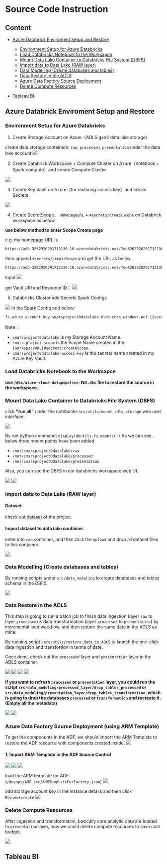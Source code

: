 # Source Code Instruction

## Content 

- [Azure Databrick Enviroment Setup and Restore]()
    - [Environment Setup for Azure Databricks]()
    - [Load Databricks Notebook  to the Worksapce]()
    - [Mount Data Lake Container to Databricks File System (DBFS)]()
    - [Import data to Data Lake (RAW layer)]()
    - [Data Modelling (Create databases and tables)]()
    - [Data Restore in the ADLS]()
    - [Azure Data Factory Source Deployment]()
    - [Delete Compute Resources]()

- [Tableau BI]()

## Azure Databrick Enviroment Setup and Restore

### Environment Setup for Azure Databricks

1. Create Storage Account on Azure（ADLS gen2 data lake storage）

create data storage containers: `raw`, `processed`, `presentation` under the data lake account
![](./README/WechatIMG25.jpg)

2. Create Databrick Workspace + Compute Cluster on Azure（notebook + Spark compute）and create Compute Cluster

![](./README/cluster-config.png)

3. Create Key Vault on Azure（for restoring access key）and create Secrets

![](./README/WechatIMG21.jpg)

4. Create SecretScope， `HomepageURL` + `#secrets/createScope` on Databrick workspace as below

**use below method to enter Scope Create page**

e.g. my homepage URL is 
```bash
https://adb-3262920291712130.10.azuredatabricks.net/?o=3262920291712130
```
then append `#secrets/createScope` and get the URL as below
```bash
https://adb-3262920291712130.10.azuredatabricks.net/?o=3262920291712130#secrets/createScope
```

Input
![](./README/WechatIMG19.jpg)

get Vault URI and Resource ID：
![](./README/WechatIMG20.jpg)

5. Databricks Cluster add Secrets Spark Configs

![](./README/WechatIMG23.jpg)
In the Spark Config add below:
```bash
fs.azure.account.key.smarsproject0datalake.blob.core.windows.net {{secrets/smars-project-scope/smarsproject0datalake-access-key}}
```
Note：
- `smarsproject0datalake` is my Storage Account Name.
- `smars-project-scope` is the Scope Name created in the `{workspaceURL}#secrets/createScope`.
- `smarsproject0datalake-access-key` is the secrets name created in my Azure Key Vault.

### Load Databricks Notebook  to the Worksapce

**use `/dbc/azure-cloud-datapipeline-EDA.dbc` file to restore the source in the workspace.**

### Mount Data Lake Container to Databricks File System (DBFS)

click **"run all"** under the notebooks `src/utils/mount_adls_storage` web user interface.

![](./README/WechatIMG26.jpg)

By run python command: `display(dbutils.fs.mounts())`
As we can see, below three mount points have been added.

- `/mnt/smarsprojectOdatalake/raw`
- `/mnt/smarsprojectOdatalake/processed`
- `/mnt/smarsprojectOdatalake/presentation`

Also, you can see the DBFS in our databricks workspace web UI.

![](./README/WechatIMG29.jpg)
![](./README/WechatIMG28.jpg)

### Import data to Data Lake (RAW layer)

#### Dataset

check out [dataset](../dataset/) of the project.

#### Import dataset to data lake container.

enter into `raw` container, and then click the `upload` and drop all dataset files to this container.

![](./README/WechatIMG27.jpg)

### Data Modelling (Create databases and tables)

By running scripts under `src/data_modeling` to create databases and tables schema in the DBFS.

![](./README/WechatIMG30.jpg)

### Data Restore in the ADLS

This step is going to run a batch job to finish data ingestion (layer `raw` to layer `processed`) & data transformation (layer `processed` to `presentation`) by incremental load workflow, and then restore the same data in the ADLS as mine.

By running script `/src/utils/restore_data_in_ADLS` to launch the one-click data ingestion and transfortion in terms of date.

Once done, check out the `processed` layer and `presentation` layer in the ADLS container.

![](./README/WechatIMG35.jpg)
![](./README/WechatIMG36.jpg)
![](./README/WechatIMG38.jpg)
![](./README/WechatIMG39.jpg)

**if you want to refresh `processed` or `presentation` layer, you could run the script `src/data_modeling/processed_layer/drop_tables_processed` or `src/data_modeling/presentation_layer/drop_tables_transformation`, which is going to drop the databases `processed` or `transformation` and recreate it. (Empty all the metadata)**

![](./README/WechatIMG41.jpg)
![](./README/WechatIMG42.jpg)

### Azure Data Factory Source Deployment (using ARM Template)

To get the components in the ADF, we should import the ARM Template to restore the ADF resource with components created inside.
![](./README/WechatIMG70.jpg)

#### 1. Import ARM Template in the ADF Source Control
![](./README/WechatIMG71.jpg)
![](./README/WechatIMG72.jpg)
![](./README/WechatIMG73.jpg)

load the ARM template for ADF. (`/devops/ADF_src/ARMTemplateForFactory.json`)
![](./README/WechatIMG74.jpg)

add storage account key in the instance details and then click `Review+create`
![](./README/WechatIMG75.jpg)

### Delete Compute Resources

After ingestion and transformation, basically core analytic data are loaded to `presentation` layer, now we could delete compute resources to save cost budget.

![](./README/WechatIMG33.jpg)

## Tableau BI

